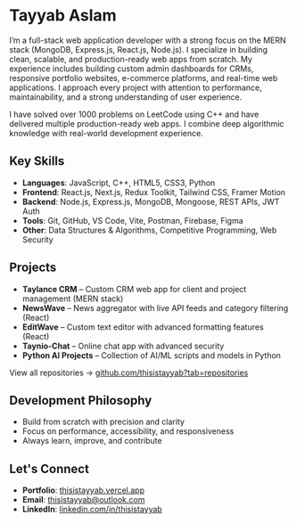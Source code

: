 # Tayyab Aslam

I’m a full-stack web application developer with a strong focus on the MERN stack (MongoDB, Express.js, React.js, Node.js).
I specialize in building clean, scalable, and production-ready web apps from scratch. My experience includes building custom admin dashboards for CRMs, responsive portfolio websites, e-commerce platforms, and real-time web applications. I approach every project with attention to performance, maintainability, and a strong understanding of user experience.

I have solved over 1000 problems on LeetCode using C++ and have delivered multiple production-ready web apps. I combine deep algorithmic knowledge with real-world development experience.

## Key Skills

- **Languages**: JavaScript, C++, HTML5, CSS3, Python
- **Frontend**: React.js, Next.js, Redux Toolkit, Tailwind CSS, Framer Motion
- **Backend**: Node.js, Express.js, MongoDB, Mongoose, REST APIs, JWT Auth
- **Tools**: Git, GitHub, VS Code, Vite, Postman, Firebase, Figma
- **Other**: Data Structures & Algorithms, Competitive Programming, Web Security

## Projects

- **Taylance CRM** – Custom CRM web app for client and project management (MERN stack)
- **NewsWave** – News aggregator with live API feeds and category filtering (React)
- **EditWave** – Custom text editor with advanced formatting features (React)
- **Taynio-Chat** – Online chat app with advanced security
- **Python AI Projects** – Collection of AI/ML scripts and models in Python

View all repositories → [github.com/thisistayyab?tab=repositories](https://github.com/thisistayyab?tab=repositories)

## Development Philosophy

- Build from scratch with precision and clarity
- Focus on performance, accessibility, and responsiveness
- Always learn, improve, and contribute

## Let's Connect

- **Portfolio**: [thisistayyab.vercel.app](https://thisistayyab.vercel.app)
- **Email**: thisistayyab@outlook.com
- **LinkedIn**: [linkedin.com/in/thisistayyab](https://linkedin.com/in/thisistayyab)


<!--
**thisistayyab/thisistayyab** is a ✨ _special_ ✨ repository because its `README.md` (this file) appears on your GitHub profile.

Here are some ideas to get you started:

- 🔭 I’m currently working on ...
- 🌱 I’m currently learning ...
- 👯 I’m looking to collaborate on ...
- 🤔 I’m looking for help with ...
- 💬 Ask me about ...
- 📫 How to reach me: ...
- 😄 Pronouns: ...
- ⚡ Fun fact: ...
-->
